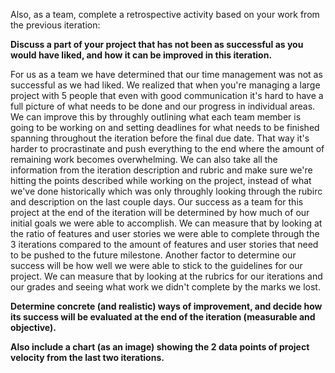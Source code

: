 Also, as a team, complete a retrospective activity based on your work from the previous iteration:

**Discuss a part of your project that has not been as successful as you would have liked, and how it can be improved in this iteration.**

For us as a team we have determined that our time management was not as successful as we had liked. We realized that when you're managing a large project with 5 people that even with good communication it's hard to have a full picture of what needs to be done and our progress in individual areas. We can improve this by throughly outlining what each team member is going to be working on and setting deadlines for what needs to be finished spanning throughout the iteration before the final due date. That way it's harder to procrastinate and push everything to the end where the amount of remaining work becomes overwhelming. We can also take all the information from the iteration description and rubric and make sure we're hitting the points described while working on the project, instead of what we've done historically which was only throughly looking through the rubirc and description on the last couple days. Our success as a team for this project at the end of the iteration will be determined by how much of our initial goals we were able to accomplish. We can measure that by looking at the ratio of features and user stories we were able to complete through the 3 iterations compared to the amount of features and user stories that need to be pushed to the future milestone. Another factor to determine our success will be how well we were able to stick to the guidelines for our project. We can measure that by looking at the rubrics for our iterations and our grades and seeing what work we didn't complete by the marks we lost. 


**Determine concrete (and realistic) ways of improvement, and decide how its success will be evaluated at the end of the iteration (measurable and objective).**



**Also include a chart (as an image) showing the 2 data points of project velocity from the last two iterations.**

